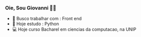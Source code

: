 ### Oie, Sou Giovanni  👋🏽
- 🔭 Busco trabalhar com : Front end
- 🌱 Hoje estudo : Python
- 💻 Hoje curso Bacharel em ciencias da computacao, na UNIP
